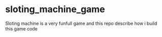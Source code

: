 # sloting_machine_game
Sloting machine is a very funfull game and this repo describe how i build this game code
